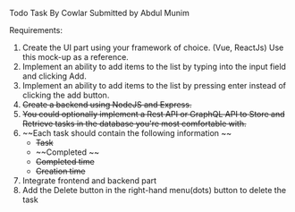 Todo Task By Cowlar
Submitted by Abdul Munim

Requirements:
1. Create the UI part using your framework of choice. (Vue, ReactJs) Use this mock-up as a reference. 
2. Implement an ability to add items to the list by typing into the input field and clicking Add.
3. Implement an ability to add items to the list by pressing enter instead of clicking the add button. 
4. ~~Create a backend using NodeJS and Express.~~
5. ~~You could optionally implement a Rest API or GraphQL API to Store and Retrieve tasks in the database you're most comfortable with.~~
6. ~~Each task should contain the following information ~~
    - ~~Task~~
    - ~~Completed ~~
    - ~~Completed time~~
    - ~~Creation time~~
7. Integrate frontend and backend part
8. Add the Delete button in the right-hand menu(dots) button to delete the task
